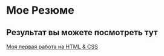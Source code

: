 # Мое Резюме

## Результат вы можете посмотреть тут

[Моя первая работа на HTML & CSS](https://kartash74.github.io/resume/)
